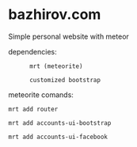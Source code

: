 bazhirov.com
============

Simple personal website with meteor

dependencies: 
	      
	      mrt (meteorite)

	      customized bootstrap

meteorite comands:
	
	mrt add router

	mrt add accounts-ui-bootstrap

	mrt add accounts-ui-facebook
